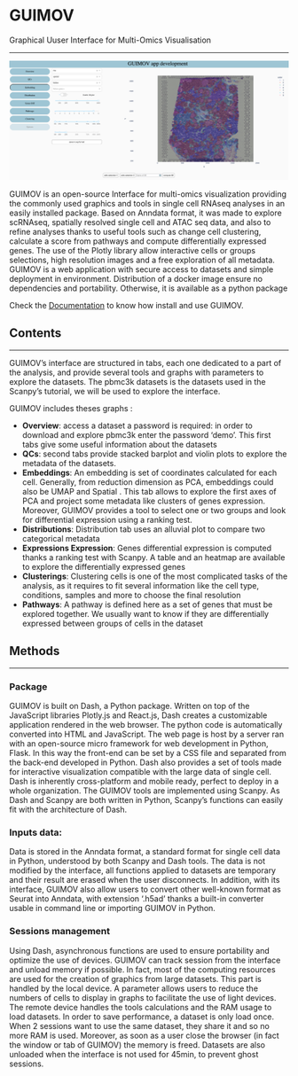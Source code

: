 # GUIMOV

Graphical Uuser Interface for Multi-Omics Visualisation

---

<img src='./source/img/guimov_embeddings.png'>


GUIMOV is an open-source Interface for multi-omics visualization providing the commonly used graphics and tools in single
cell RNAseq analyses in an easily installed package. Based on Anndata format, it was made to explore scRNAseq, spatially
resolved single cell and ATAC seq data, and also to refine analyses thanks to useful tools such as change cell
clustering, calculate a score from pathways and compute differentially expressed genes. The use of the Plotly library
allow interactive cells or groups selections, high resolution images and a free exploration of all metadata. GUIMOV is a
web application with secure access to datasets and simple deployment in environment. Distribution of a docker image
ensure no dependencies and portability.  Otherwise, it is available as a python package

Check the [Documentation](https://peyrict.github.io/guimov/) to know how install and use GUIMOV.

## Contents
___

GUIMOV’s interface are structured in tabs, each one dedicated to a part of the analysis, and provide several tools and
graphs with parameters to explore the datasets. The pbmc3k datasets is the datasets used in the Scanpy’s tutorial, we 
will be used to explore the interface.

GUIMOV includes theses graphs :
+ **Overview**: access a dataset a password is required: in order to download and explore pbmc3k enter the password ‘demo’.
This first tabs give some useful information about the datasets
+ **QCs**: second tabs provide stacked barplot and violin plots to explore the metadata of the datasets.
+ **Embeddings**: An embedding is set of coordinates calculated for each cell. Generally, from reduction dimension as 
PCA, embeddings could also be UMAP and Spatial . This tab allows to explore the first axes of PCA and project some
metadata like clusters of genes expression. Moreover, GUIMOV provides a tool to select one or two groups and look for
differential expression using a ranking test.
+ **Distributions**: Distribution tab uses an alluvial plot to compare two categorical metadata
+ **Expressions Expression**: Genes differential expression is computed thanks a ranking test with Scanpy. A table and 
an heatmap are available to explore the differentially expressed genes
+ **Clusterings**: Clustering cells is one of the most complicated tasks of the analysis, as it requires to fit several 
information like the cell type, conditions, samples and more to choose the final resolution
+ **Pathways**: A pathway is defined here as a set of genes that must be explored together. We usually want to know if 
they are differentially expressed between groups of cells in the dataset

## Methods
___
	
### Package
GUIMOV is built on Dash, a Python package. Written on top of the JavaScript libraries Plotly.js and React.js, Dash
creates a customizable application rendered in the web browser. The python code is automatically converted into HTML and
JavaScript. The web page is host by a server ran with an open-source micro framework for web development in Python, 
Flask. In this way the front-end can be set by a CSS file and separated from the back-end developed in Python. 
Dash also provides a set of tools made for interactive visualization compatible with the large data of single cell. Dash
is inherently cross-platform and mobile ready, perfect to deploy in a whole organization. The GUIMOV tools are 
implemented using Scanpy. As Dash and Scanpy are both written in Python, Scanpy’s functions can easily fit with 
the architecture of Dash.

### Inputs data:
Data is stored in the Anndata format, a standard format for single cell data in Python, understood by both Scanpy and 
Dash tools. The data is not modified by the interface, all functions applied to datasets are temporary and their result 
are erased when the user disconnects. In addition, with its interface, GUIMOV also allow users to convert other 
well-known format as Seurat into Anndata, with extension ‘.h5ad’ thanks a built-in converter usable in command line or 
importing GUIMOV in Python.

### Sessions management
Using Dash, asynchronous functions are used to ensure portability and optimize the use of devices. GUIMOV can track 
session from the interface and unload memory if possible. In fact, most of the computing resources are used for the 
creation of graphics from large datasets. This part is handled by the local device. A parameter allows users to reduce 
the numbers of cells to display in graphs to facilitate the use of light devices. The remote device handles the tools 
calculations and the RAM usage to load datasets. In order to save performance, a dataset is only load once. When 2 
sessions want to use the same dataset, they share it and so no more RAM is used. Moreover, as soon as a user close 
the browser (in fact the window or tab of GUIMOV) the memory is freed. Datasets are also unloaded when the interface is 
not used for 45min, to prevent ghost sessions.
